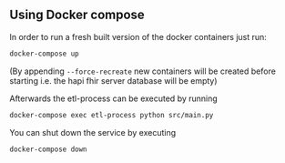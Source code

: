 ## Using Docker compose
In order to run a fresh built version of the docker containers just run:
```bash
docker-compose up
```
(By appending `--force-recreate` new containers will be created before starting i.e. the hapi fhir server database will be empty)

Afterwards the etl-process can be executed by running
```bash
docker-compose exec etl-process python src/main.py
```

You can shut down the service by executing
```bash
docker-compose down
```